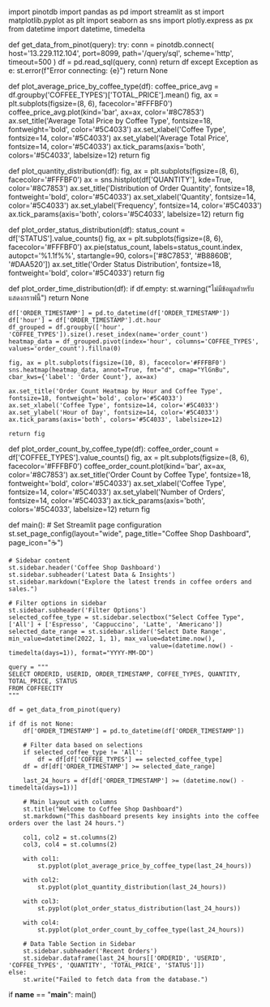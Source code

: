 import pinotdb
import pandas as pd
import streamlit as st
import matplotlib.pyplot as plt
import seaborn as sns
import plotly.express as px
from datetime import datetime, timedelta

def get_data_from_pinot(query):
    try:
        conn = pinotdb.connect(
            host='13.229.112.104',
            port=8099,
            path='/query/sql',
            scheme='http',
            timeout=500
        )
        df = pd.read_sql(query, conn)
        return df
    except Exception as e:
        st.error(f"Error connecting: {e}")
        return None

def plot_average_price_by_coffee_type(df):
    coffee_price_avg = df.groupby('COFFEE_TYPES')['TOTAL_PRICE'].mean()
    fig, ax = plt.subplots(figsize=(8, 6), facecolor='#FFFBF0')
    coffee_price_avg.plot(kind='bar', ax=ax, color='#8C7853')
    ax.set_title('Average Total Price by Coffee Type', fontsize=18, fontweight='bold', color='#5C4033')
    ax.set_xlabel('Coffee Type', fontsize=14, color='#5C4033')
    ax.set_ylabel('Average Total Price', fontsize=14, color='#5C4033')
    ax.tick_params(axis='both', colors='#5C4033', labelsize=12)
    return fig

def plot_quantity_distribution(df):
    fig, ax = plt.subplots(figsize=(8, 6), facecolor='#FFFBF0')
    ax = sns.histplot(df['QUANTITY'], kde=True, color='#8C7853')
    ax.set_title('Distribution of Order Quantity', fontsize=18, fontweight='bold', color='#5C4033')
    ax.set_xlabel('Quantity', fontsize=14, color='#5C4033')
    ax.set_ylabel('Frequency', fontsize=14, color='#5C4033')
    ax.tick_params(axis='both', colors='#5C4033', labelsize=12)
    return fig

def plot_order_status_distribution(df):
    status_count = df['STATUS'].value_counts()
    fig, ax = plt.subplots(figsize=(8, 6), facecolor='#FFFBF0')
    ax.pie(status_count, labels=status_count.index, autopct='%1.1f%%', startangle=90, colors=['#8C7853', '#B8860B', '#DAA520'])
    ax.set_title('Order Status Distribution', fontsize=18, fontweight='bold', color='#5C4033')
    return fig

def plot_order_time_distribution(df):
    if df.empty:
        st.warning("ไม่มีข้อมูลสำหรับแสดงกราฟนี้")
        return None

    df['ORDER_TIMESTAMP'] = pd.to_datetime(df['ORDER_TIMESTAMP'])
    df['hour'] = df['ORDER_TIMESTAMP'].dt.hour
    df_grouped = df.groupby(['hour', 'COFFEE_TYPES']).size().reset_index(name='order_count')
    heatmap_data = df_grouped.pivot(index='hour', columns='COFFEE_TYPES', values='order_count').fillna(0)

    fig, ax = plt.subplots(figsize=(10, 8), facecolor='#FFFBF0')
    sns.heatmap(heatmap_data, annot=True, fmt="d", cmap="YlGnBu", cbar_kws={'label': 'Order Count'}, ax=ax)
    
    ax.set_title('Order Count Heatmap by Hour and Coffee Type', fontsize=18, fontweight='bold', color='#5C4033')
    ax.set_xlabel('Coffee Type', fontsize=14, color='#5C4033')
    ax.set_ylabel('Hour of Day', fontsize=14, color='#5C4033')
    ax.tick_params(axis='both', colors='#5C4033', labelsize=12)
    
    return fig

def plot_order_count_by_coffee_type(df):
    coffee_order_count = df['COFFEE_TYPES'].value_counts()
    fig, ax = plt.subplots(figsize=(8, 6), facecolor='#FFFBF0')
    coffee_order_count.plot(kind='bar', ax=ax, color='#8C7853')
    ax.set_title('Order Count by Coffee Type', fontsize=18, fontweight='bold', color='#5C4033')
    ax.set_xlabel('Coffee Type', fontsize=14, color='#5C4033')
    ax.set_ylabel('Number of Orders', fontsize=14, color='#5C4033')
    ax.tick_params(axis='both', colors='#5C4033', labelsize=12)
    return fig

def main():
    # Set Streamlit page configuration
    st.set_page_config(layout="wide", page_title="Coffee Shop Dashboard", page_icon=":coffee:")
    
    # Sidebar content
    st.sidebar.header('Coffee Shop Dashboard')
    st.sidebar.subheader('Latest Data & Insights')
    st.sidebar.markdown("Explore the latest trends in coffee orders and sales.")
    
    # Filter options in sidebar
    st.sidebar.subheader('Filter Options')
    selected_coffee_type = st.sidebar.selectbox("Select Coffee Type", ['All'] + ['Espresso', 'Cappuccino', 'Latte', 'Americano'])
    selected_date_range = st.sidebar.slider('Select Date Range', min_value=datetime(2022, 1, 1), max_value=datetime.now(),
                                           value=(datetime.now() - timedelta(days=1)), format="YYYY-MM-DD")

    query = """
    SELECT ORDERID, USERID, ORDER_TIMESTAMP, COFFEE_TYPES, QUANTITY, TOTAL_PRICE, STATUS
    FROM COFFEECITY
    """

    df = get_data_from_pinot(query)

    if df is not None:
        df['ORDER_TIMESTAMP'] = pd.to_datetime(df['ORDER_TIMESTAMP'])
        
        # Filter data based on selections
        if selected_coffee_type != 'All':
            df = df[df['COFFEE_TYPES'] == selected_coffee_type]
        df = df[df['ORDER_TIMESTAMP'] >= selected_date_range]

        last_24_hours = df[df['ORDER_TIMESTAMP'] >= (datetime.now() - timedelta(days=1))]

        # Main layout with columns
        st.title("Welcome to Coffee Shop Dashboard")
        st.markdown("This dashboard presents key insights into the coffee orders over the last 24 hours.")

        col1, col2 = st.columns(2)
        col3, col4 = st.columns(2)

        with col1:
            st.pyplot(plot_average_price_by_coffee_type(last_24_hours))

        with col2:
            st.pyplot(plot_quantity_distribution(last_24_hours))

        with col3:
            st.pyplot(plot_order_status_distribution(last_24_hours))

        with col4:
            st.pyplot(plot_order_count_by_coffee_type(last_24_hours))

        # Data Table Section in Sidebar
        st.sidebar.subheader('Recent Orders')
        st.sidebar.dataframe(last_24_hours[['ORDERID', 'USERID', 'COFFEE_TYPES', 'QUANTITY', 'TOTAL_PRICE', 'STATUS']])
    else:
        st.write("Failed to fetch data from the database.")

if __name__ == "__main__":
    main()

